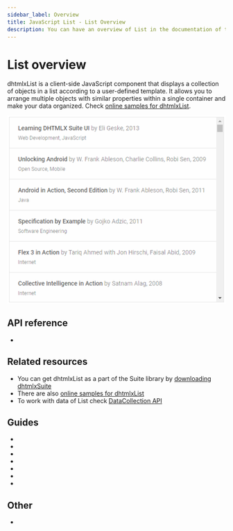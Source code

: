 ```yaml
---
sidebar_label: Overview
title: JavaScript List - List Overview 
description: You can have an overview of List in the documentation of the DHTMLX JavaScript UI library. Browse developer guides and API reference, try out code examples and live demos, and download a free 30-day evaluation version of DHTMLX Suite 7.
---
```


# List overview

dhtmlxList is a client-side JavaScript component that displays a collection of objects in a list according to a user-defined template.
It allows you to arrange multiple objects with similar properties within a single container and make your data organized. Check [online samples for dhtmlxList](https://docs.dhtmlx.com/suite/samples/list/). 

![](../assets/list/list_front.png)

## API reference

- [](api/api_overview.md)

## Related resources

- You can get dhtmlxList as a part of the Suite library by [downloading dhtmlxSuite](https://dhtmlx.com/docs/products/dhtmlxSuite/download.shtml)
- There are also [online samples for dhtmlxList](https://docs.dhtmlx.com/suite/samples/list/)
- To work with data of List check [DataCollection API](data_collection/index.md)

## Guides

- [](initialization.md)
- [](configuration.md)
- [](load_data.md)
- [](work_with_list.md)
- [](usage_selection.md)
- [](customization.md)
- [](events.md)

## Other

- [](../migration.md)
